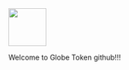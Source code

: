 <img src="https://github.com/Treyyyy0338/Globe-Token-Source-Files/blob/main/Images/globelogo.png" width="75" height="75" />


Welcome to Globe Token github!!!
